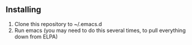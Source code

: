 Installing
----------
1. Clone this repository to ~/.emacs.d
2. Run emacs (you may need to do this several times, to pull everything down from ELPA)
